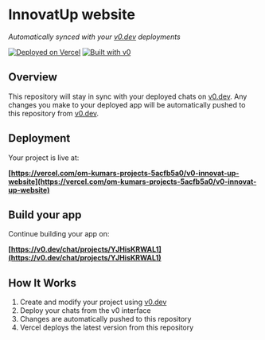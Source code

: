 # InnovatUp website

*Automatically synced with your [v0.dev](https://v0.dev) deployments*

[![Deployed on Vercel](https://img.shields.io/badge/Deployed%20on-Vercel-black?style=for-the-badge&logo=vercel)](https://vercel.com/om-kumars-projects-5acfb5a0/v0-innovat-up-website)
[![Built with v0](https://img.shields.io/badge/Built%20with-v0.dev-black?style=for-the-badge)](https://v0.dev/chat/projects/YJHisKRWAL1)

## Overview

This repository will stay in sync with your deployed chats on [v0.dev](https://v0.dev).
Any changes you make to your deployed app will be automatically pushed to this repository from [v0.dev](https://v0.dev).

## Deployment

Your project is live at:

**[https://vercel.com/om-kumars-projects-5acfb5a0/v0-innovat-up-website](https://vercel.com/om-kumars-projects-5acfb5a0/v0-innovat-up-website)**

## Build your app

Continue building your app on:

**[https://v0.dev/chat/projects/YJHisKRWAL1](https://v0.dev/chat/projects/YJHisKRWAL1)**

## How It Works

1. Create and modify your project using [v0.dev](https://v0.dev)
2. Deploy your chats from the v0 interface
3. Changes are automatically pushed to this repository
4. Vercel deploys the latest version from this repository
